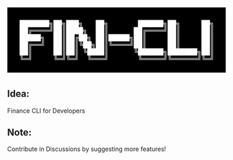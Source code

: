 <h1 align="center"><img src="./banner.png"/></h1>

## Idea: 

Finance CLI for Developers

## Note:

Contribute in Discussions by suggesting more features!
